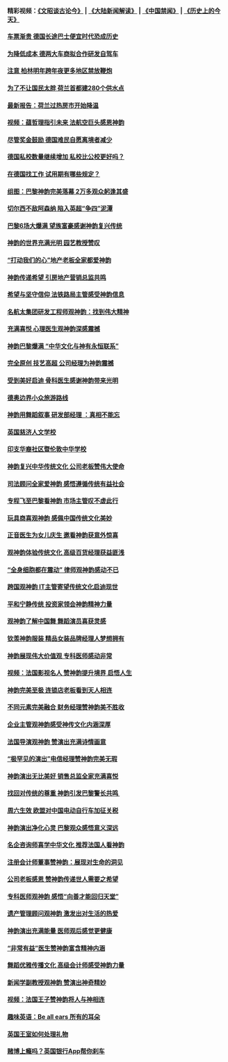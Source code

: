 #### 精彩视频：[《文昭谈古论今》](https://github.com/gfw-breaker/wenzhao/blob/master/README.md?t=01241530) | [《大陆新闻解读》](https://github.com/gfw-breaker/ntdtv-comedy/blob/master/README.md?t=01241530) | [《中国禁闻》](https://github.com/gfw-breaker/ntdtv-news/blob/master/README.md?t=01241530) | [《历史上的今天》](https://github.com/gfw-breaker/today-in-history/blob/master/README.md?t=01241530) 

#### [车票渐贵 德国长途巴士便宜时代恐成历史](../pages/nsc974/n10996183.md?t=01241530) 

#### [为降低成本 德两大车商拟合作研发自驾车](../pages/nsc974/n10996237.md?t=01241530) 

#### [注意 柏林明年跨年夜更多地区禁放鞭炮](../pages/nsc974/n10996257.md?t=01241530) 

#### [为了不让国民太胖 荷兰首都建280个供水点](../pages/nsc974/n10996114.md?t=01241530) 

#### [最新报告：荷兰过热房市开始降温](../pages/nsc974/n10996082.md?t=01241530) 

#### [视频：蕴哲理指引未来 法航空巨头感恩神韵](../pages/nsc974/n10992381.md?t=01241530) 

#### [尽管奖金鼓励 德国难民自愿离境者减少](../pages/nsc974/n10994148.md?t=01241530) 

#### [德国私校数量继续增加 私校比公校更好吗？](../pages/nsc974/n10994125.md?t=01241530) 

#### [在德国找工作 试用期有哪些规定？](../pages/nsc974/n10993992.md?t=01241530) 

#### [组图：巴黎神韵完美落幕 2万多观众躬逢其盛](../pages/nsc974/n10991478.md?t=01241530) 

#### [切尔西不敌阿森纳 陷入英超“争四”泥潭](../pages/nsc974/n10990981.md?t=01241530) 

#### [巴黎6场大爆满 望族富豪感谢神韵复兴传统](../pages/nsc974/n10990485.md?t=01241530) 

#### [神韵的世界充满光明  园艺教授赞叹](../pages/nsc974/n10990393.md?t=01241530) 

#### [“打动我们的心”地产老板全家都爱神韵](../pages/nsc974/n10990224.md?t=01241530) 

#### [神韵传递希望 引房地产营销总监共鸣](../pages/nsc974/n10990026.md?t=01241530) 

#### [希望与坚守信仰 法铁路局主管感受神韵信息](../pages/nsc974/n10990061.md?t=01241530) 

#### [名航太集团研发工程师观神韵：找到伟大精神](../pages/nsc974/n10989922.md?t=01241530) 

#### [充满喜悦 心理医生观神韵深感震撼](../pages/nsc974/n10990031.md?t=01241530) 

#### [神韵巴黎爆满 “中华文化与神有永恒联系”](../pages/nsc974/n10989837.md?t=01241530) 

#### [完全原创 技艺高超 公司经理为神韵震撼](../pages/nsc974/n10989954.md?t=01241530) 

#### [受到美好启迪 骨科医生感谢神韵带来光明](../pages/nsc974/n10989946.md?t=01241530) 

#### [德奥边界小众旅游路线](../pages/nsc974/n10989938.md?t=01241530) 

#### [神韵用舞蹈叙事 研发部经理 ：真相不能忘](../pages/nsc974/n10992129.md?t=01241530) 

#### [英国慈济人文学校](../pages/nsc974/n10989797.md?t=01241530) 

#### [印支华裔社区暨伦敦中华学校](../pages/nsc974/n10989792.md?t=01241530) 

#### [神韵复兴中华传统文化 公司老板赞伟大使命](../pages/nsc974/n10989243.md?t=01241530) 

#### [司法顾问全家爱神韵 感悟遵循传统有益社会](../pages/nsc974/n10989065.md?t=01241530) 

#### [专程飞至巴黎看神韵 市场主管叹不虚此行](../pages/nsc974/n10989012.md?t=01241530) 

#### [玩具商喜观神韵 感佩中国传统文化美妙](../pages/nsc974/n10988833.md?t=01241530) 

#### [正音医生为女儿庆生 邀看神韵获意外惊喜](../pages/nsc974/n10988789.md?t=01241530) 

#### [观神韵体验传统文化 高级百货经理获益匪浅](../pages/nsc974/n10988712.md?t=01241530) 

#### [“全身细胞都在震动” 律师观神韵感动不已](../pages/nsc974/n10988620.md?t=01241530) 

#### [跨国观神韵 IT主管寄望传统文化启迪现世](../pages/nsc974/n10988586.md?t=01241530) 

#### [平和宁静传统 投资家领会神韵精神力量](../pages/nsc974/n10988579.md?t=01241530) 

#### [观神韵了解中国舞 舞蹈演员喜获灵感](../pages/nsc974/n10988424.md?t=01241530) 

#### [钦羡神韵服装 精品女装品牌经理人梦想拥有](../pages/nsc974/n10988351.md?t=01241530) 

#### [神韵展现伟大价值观 专科医师感动非常](../pages/nsc974/n10988364.md?t=01241530) 

#### [视频：法国影视名人 赞神韵提升境界 启悟人生](../pages/nsc974/n10988310.md?t=01241530) 

#### [神韵完美至极 连锁店老板看到天人相连](../pages/nsc974/n10988295.md?t=01241530) 

#### [不同元素完美融合 财务经理赞神韵美不胜收](../pages/nsc974/n10988276.md?t=01241530) 

#### [企业主管观神韵感受神传文化内涵深厚](../pages/nsc974/n10988231.md?t=01241530) 

#### [法国导演观神韵 赞演出充满诗情画意](../pages/nsc974/n10987958.md?t=01241530) 

#### [“极罕见的演出”电信经理赞神韵完美无瑕](../pages/nsc974/n10988124.md?t=01241530) 

#### [神韵演出无比美好 销售总监全家充满喜悦](../pages/nsc974/n10988115.md?t=01241530) 

#### [找回对传统的尊重 神韵引发巴黎警长共鸣 ](../pages/nsc974/n10987940.md?t=01241530) 

#### [周六生效 欧盟对中国电动自行车加征关税](../pages/nsc974/n10987637.md?t=01241530) 

#### [神韵演出净化心灵 巴黎观众感悟意义深远](../pages/nsc974/n10987067.md?t=01241530) 

#### [名企咨询师喜学中华文化 推荐法国人看神韵](../pages/nsc974/n10987002.md?t=01241530) 

#### [注册会计师董事赞神韵：展现对生命的洞见](../pages/nsc974/n10986927.md?t=01241530) 

#### [公司老板感恩 赞神韵传递世人需要之希望](../pages/nsc974/n10986858.md?t=01241530) 

#### [专科医师观神韵 感悟“向善才能回归天堂”](../pages/nsc974/n10986837.md?t=01241530) 

#### [遗产管理顾问观神韵 激发出对生活的热爱](../pages/nsc974/n10986911.md?t=01241530) 

#### [神韵演出充满能量 医师观后感觉更健康](../pages/nsc974/n10986822.md?t=01241530) 

#### [“非常有益”医生赞神韵富含精神内涵](../pages/nsc974/n10986718.md?t=01241530) 

#### [舞蹈优雅传播文化 高级会计师感受神韵力量](../pages/nsc974/n10986710.md?t=01241530) 

#### [新闻学副教授观神韵 赞演出神奇精妙](../pages/nsc974/n10986613.md?t=01241530) 

#### [视频：法国王子赞神韵将人与神相连](../pages/nsc974/n10986413.md?t=01241530) 

#### [趣味英语：Be all ears 所有的耳朵](../pages/nsc974/n10985161.md?t=01241530) 

#### [英国王室如何处理礼物](../pages/nsc974/n10985131.md?t=01241530) 

#### [赌博上瘾吗？英国银行App帮你刹车](../pages/nsc974/n10985121.md?t=01241530) 

